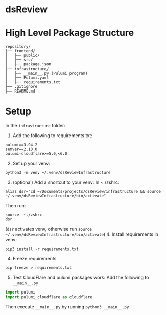 # dsReview


# High Level Package Structure

```
repository/
├── frontend/
│   ├── public/
│   ├── src/
│   ├── package.json
├── infrastructure/
│   ├── __main__.py (Pulumi program)
│   ├── Pulumi.yaml  
│   ├── requirements.txt   
├── .gitignore
├── README.md
```

# Setup
In the `infrastructure` folder:
1. Add the following to requirements.txt:

```
pulumi==3.94.2
semver==2.13.0
pulumi-cloudflare>=5.0,<6.0 
```
2. Set up your venv:
```
python3 -m venv ~/.venv/dsReviewInfrastructure
```
3. (optional) Add a shortcut to your venv:
In ~./zshrc:
```
alias dsr="cd ~/Documents/projects/dsReview/infrastructure && source ~/.venv/dsReviewInfrastructure/bin/activate"
```
Then run:
```
source  ~./zshrc
dsr
```
(`dsr` activates venv, otherwise run `source ~/.venv/dsReviewInfrastructure/bin/activate`)
4. Install requirements in venv:
```
pip3 install -r requirements.txt
```
4. Freeze requirements
```
pip freeze > requirements.txt
```
5. Test CloudFlare and pulumi packages work:
Add the following to `__main__.py`
```python
import pulumi
import pulumi_cloudflare as cloudflare
```
Then execute `__main__.py` by running `python3 __main__.py`
